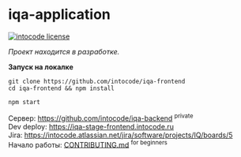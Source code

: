 # iqa-application

[![intocode license](https://img.shields.io/github/license/intocode/iqa-frontend)](https://github.com/intocode/iqa-frontend)

_Проект находится в разработке._

**Запуск на локалке**

```shell
git clone https://github.com/intocode/iqa-frontend
cd iqa-frontend && npm install

npm start
```

Сервер: https://github.com/intocode/iqa-backend <sup>private</sup>  
Dev deploy: https://iqa-stage-frontend.intocode.ru  
Jira: https://intocode.atlassian.net/jira/software/projects/IQ/boards/5  
Начало работы: [CONTRIBUTING.md](./CONTRIBUTING.md) <sup>for beginners</sup>
